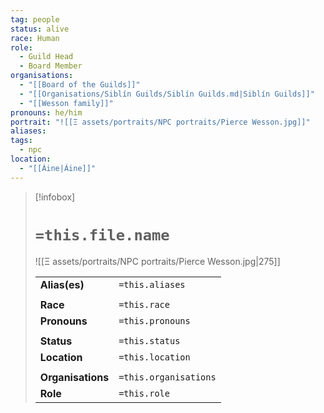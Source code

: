 ```yaml
---
tag: people
status: alive
race: Human
role:
  - Guild Head
  - Board Member
organisations:
  - "[[Board of the Guilds]]"
  - "[[Organisations/Siblín Guilds/Siblín Guilds.md|Siblín Guilds]]"
  - "[[Wesson family]]"
pronouns: he/him
portrait: "![[Ξ assets/portraits/NPC portraits/Pierce Wesson.jpg]]"
aliases: 
tags:
  - npc
location:
  - "[[Áine|Áine]]"
---
```


> [!infobox] 
> 
> # `=this.file.name`
> ![[Ξ assets/portraits/NPC portraits/Pierce Wesson.jpg|275]]
> 
> | | |
> | --- | --- |
> | **Alias(es)** | `=this.aliases` |
> | | | 
> | **Race** | `=this.race` |
> | **Pronouns** | `=this.pronouns` |
> | | | 
> | **Status** | `=this.status` | 
> | **Location** | `=this.location` |
> | | | 
> | **Organisations** | `=this.organisations` |
> | **Role** | `=this.role` |
